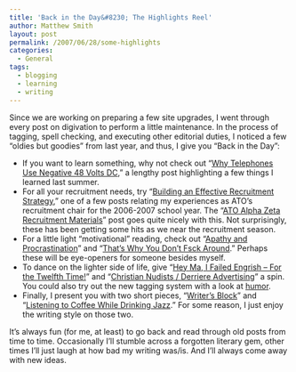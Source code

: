 ```yaml
---
title: 'Back in the Day&#8230; The Highlights Reel'
author: Matthew Smith
layout: post
permalink: /2007/06/28/some-highlights
categories:
  - General
tags:
  - blogging
  - learning
  - writing
---
```

Since we are working on preparing a few site upgrades, I went through every post on digivation to perform a little maintenance. In the process of tagging, spell checking, and executing other editorial duties, I noticed a few &#8220;oldies but goodies&#8221; from last year, and thus, I give you &#8220;Back in the Day&#8221;:

*   If you want to learn something, why not check out &#8220;[Why Telephones Use Negative 48 Volts DC][1],&#8221; a lengthy post highlighting a few things I learned last summer.
*   For all your recruitment needs, try &#8220;[Building an Effective Recruitment Strategy][2],&#8221; one of a few posts relating my experiences as ATO&#8217;s recruitment chair for the 2006-2007 school year. The &#8220;[ATO Alpha Zeta Recruitment Materials][3]&#8221; post goes quite nicely with this. Not surprisingly, these has been getting some hits as we near the recruitment season.
*   For a little light &#8220;motivational&#8221; reading, check out &#8220;[Apathy and Procrastination][4]&#8221; and &#8220;[That&#8217;s Why You Don&#8217;t Fsck Around][5].&#8221; Perhaps these will be eye-openers for someone besides myself.
*   To dance on the lighter side of life, give &#8220;[Hey Ma, I Failed Engrish &#8211; For the Twelfth Time!][6]&#8221; and &#8220;[Christian Nudists / Derriere Advertising][7]&#8221; a spin. You could also try out the new tagging system with a look at [humor][8].
*   Finally, I present you with two short pieces, &#8220;[Writer&#8217;s Block][9]&#8221; and &#8220;[Listening to Coffee While Drinking Jazz][10].&#8221; For some reason, I just enjoy the writing style on those two.

It&#8217;s always fun (for me, at least) to go back and read through old posts from time to time. Occasionally I&#8217;ll stumble across a forgotten literary gem, other times I&#8217;ll just laugh at how bad my writing was/is. And I&#8217;ll always come away with new ideas.

 [1]: http://archive.digivation.net/2006/08/11/why-telephones-use-negative-forty-eight-volts-dc/
 [2]: http://archive.digivation.net/2006/08/07/building-an-effective-recruitment-strategy/
 [3]: http://archive.digivation.net/2006/11/04/ato-alpha-zeta-2006-recruitment-materials/
 [4]: http://archive.digivation.net/2007/04/24/apathy-and-procrastination/
 [5]: http://archive.digivation.net/2006/03/15/thats-why-you-dont-fuck-around/
 [6]: http://archive.digivation.net/2006/05/23/hey-ma-i-failed-engrish-for-the-twelfth-time/
 [7]: http://archive.digivation.net/2006/04/20/christian-nudists-derriere-advertising/
 [8]: http://archive.digivation.net/index.php?tag=humor
 [9]: http://archive.digivation.net/2006/06/15/writers-block/
 [10]: http://archive.digivation.net/2006/07/06/listening-to-coffee-while-drinking-jazz/